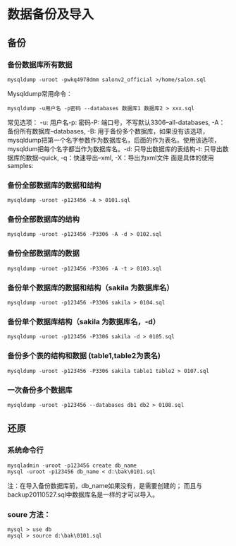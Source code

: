 # 数据备份及导入
## 备份
### 备份数据库所有数据
```Plain Text
mysqldump -uroot -pwkq4978dmm salonv2_official >/home/salon.sql
```
Mysqldump常用命令：

```Plain Text
mysqldump -u用户名 -p密码 --databases 数据库1 数据库2 > xxx.sql
```
常见选项：
-u: 用户名-p: 密码-P: 端口号，不写默认3306–all-databases, -A：备份所有数据库–databases, -B: 用于备份多个数据库，如果没有该选项，mysqldump把第一个名字参数作为数据库名，后面的作为表名。使用该选项，mysqldum把每个名字都当作为数据库名。-d: 只导出数据库的表结构-t: 只导出数据库的数据–quick, -q：快速导出–xml, -X：导出为xml文件
面是具体的使用samples:

### 备份全部数据库的数据和结构
```Plain Text
mysqldump -uroot -p123456 -A > 0101.sql
```
### 备份全部数据库的结构
```Plain Text
mysqldump -uroot -p123456 -P3306 -A -d > 0102.sql
```
### 备份全部数据库的数据
```Plain Text
mysqldump -uroot -p123456 -P3306 -A -t > 0103.sql
```
### 备份单个数据库的数据和结构（sakila 为数据库名）
```Plain Text
mysqldump -uroot -p123456 -P3306 sakila > 0104.sql
```
### 备份单个数据库结构（sakila 为数据库名，-d）
```Plain Text
mysqldump -uroot -p123456 -P3306 sakila -d > 0105.sql
```
### 备份多个表的结构和数据 (table1,table2为表名)
```Plain Text
mysqldump -uroot -p123456 -P3306 sakila table1 table2 > 0107.sql
```
### 一次备份多个数据库
```Plain Text
mysqldump -uroot -p123456 --databases db1 db2 > 0108.sql
```
## 还原
### 系统命令行
```Plain Text
mysqladmin -uroot -p123456 create db_name
mysql -uroot -p123456 db_name < d:\bak\0101.sql
```
注：在导入备份数据库前，db\_name如果没有，是需要创建的； 而且与backup20110527.sql中数据库名是一样的才可以导入。

### soure 方法：
```Plain Text
mysql > use db
mysql > source d:\bak\0101.sql
```
